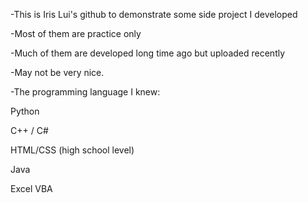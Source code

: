 -This is Iris Lui's github to demonstrate some side project I developed

-Most of them are practice only

-Much of them are developed long time ago but uploaded recently

-May not be very nice.


-The programming language I knew:

  Python 
  
  C++ / C#
  
  HTML/CSS (high school level)
  
  Java
  
  Excel VBA


